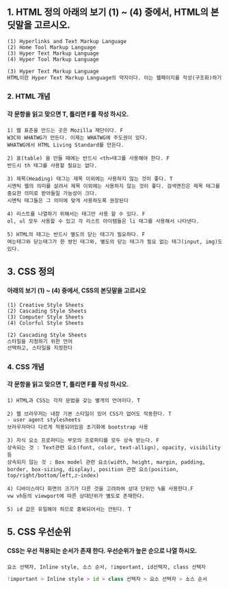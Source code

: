 ## 1. HTML 정의 아래의 보기 (1) ~ (4) 중에서, HTML의 본딧말을 고르시오. 

``` 
(1) Hyperlinks and Text Markup Language 
(2) Home Tool Markup Language
(3) Hyper Text Markup Language
(4) Hyper Tool Markup Language
```

``` html
(3) Hyper Text Markup Language
HTML이란 Hyper Text Markup Language의 약자이다. 이는 웹페이지를 작성(구조화)하기 위한 언어이다. Hyper Text 란 기존의 선형적인 텍스트가 아닌 비선형적으로 이루어진 텍스트를 의미하며, 이는 인터넷의 등장과 함께 대두되었다. 기본적으로 Hyperlink를 통해 텍스트를 이동한다. 이러한 Hyper Text는 인간이 기억하는 방식까지 바꾸고 있는데 이를 컬럼비아대 뱃시 스패로 교수팀은 구글 효과라고 이름붙였다. 
```



### 2. HTML 개념

####  각 문항을 읽고 맞으면 T, 틀리면 F를 작성 하시오.

``` 
1) 웹 표준을 만드는 곳은 Mozilla 재단이다. F
W3C와 WHATWG가 만든다. 이제는 WHATWG에 주도권이 있다. 
WHATWG에서 HTML Living Standard를 만든다. 

2) 표(table) 을 만들 때에는 반드시 <th>태그를 사용해야 한다. F
반드시 th 태그를 사용할 필요는 없다. 

3) 제목(Heading) 태그는 제목 이외에는 사용하지 않는 것이 좋다. T 
시멘틱 웹의 의미를 살려서 제목 이외에는 사용하지 않는 것이 좋다. 검색엔진은 제목 태그를 중요한 의미로 받아들일 가능성이 크다. 
시멘틱 태그들은 그 의미에 맞게 사용하도록 권장된다

4) 리스트를 나열하기 위해서는 태그만 사용 할 수 있다. F
ol, ul 모두 사용할 수 있고 각 리스트 아이템들은 li 태그를 사용해서 나타낸다. 

5) HTML의 태그는 반드시 별도의 닫는 태그가 필요하다. F 
여는태그와 닫는태그가 한 쌍인 태그와, 별도의 닫는 태그가 필요 없는 태그(input, img)도 있다. 
```







## 3. CSS 정의

####  아래의 보기 (1) ~ (4) 중에서, CSS의 본딧말을 고르시오

``` 
(1) Creative Style Sheets
(2) Cascading Style Sheets
(3) Computer Style Sheets
(4) Colorful Style Sheets
```

``` html
(2) Cascading Style Sheets 
스타일을 지정하기 위한 언어 
선택하고, 스타일을 지정한다
```





### 4. CSS 개념

####  각 문항을 읽고 맞으면 T, 틀리면 F를 작성 하시오.

```
1) HTML과 CSS는 각자 문법을 갖는 별개의 언어이다. T

2) 웹 브라우저는 내장 기본 스타일이 있어 CSS가 없어도 작동한다. T
- user agent stylesheets
브라우저마다 다르게 적용되어있음 초기화에 bootstrap 사용

3) 자식 요소 프로퍼티는 부모의 프로퍼티를 모두 상속 받는다. F
상속되는 것 : Text관련 요소(font, color, text-allign), opacity, visibility 등
상속되지 않는 것 : Box model 관련 요소(width, height, margin, padding, border, box-sizing, display), position 관련 요소(position, top/right/bottom/left,z-index)

4) 디바이스마다 화면의 크기가 다른 것을 고려하여 상대 단위인 %를 사용한다.F
vw vh등의 viewport에 따른 상대단위가 별도로 존재한다.

5) id 값은 유일해야 하므로 중복되어서는 안된다. T
```





## 5. CSS 우선순위

#### CSS는 우선 적용되는 순서가 존재 한다. 우선순위가 높은 순으로 나열 하시오.

``` 
요소 선택자, Inline style, 소스 순서, !important, id선택자, class 선택자
```

``` python
!important > Inline style > id > class 선택자 > 요소 선택자 > 소스 순서 
```

